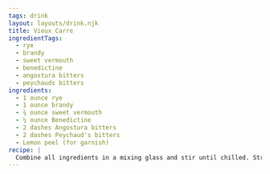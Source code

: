 ```yaml
---
tags: drink
layout: layouts/drink.njk
title: Vieux Carre
ingredientTags:
  - rye
  - brandy
  - sweet vermouth
  - benedictine
  - angostura bitters
  - peychauds bitters
ingredients:
  - 1 ounce rye
  - 1 ounce brandy
  - ¾ ounce sweet vermouth
  - ¼ ounce Benedictine
  - 2 dashes Angostura bitters
  - 2 dashes Peychaud's bitters
  - Lemon peel (for garnish)
recipe: |
  Combine all ingredients in a mixing glass and stir until chilled. Strain into a rocks glass with fresh ice. Garnish with a lemon twist.
---
```

